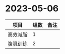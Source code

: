 # 2023-05-06

| 项目     | 组数 | 备注 |
| -------- | ---- | ---- |
| 高效减脂 | 1    |      |
| 腹肌训练 | 2    |      |

